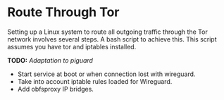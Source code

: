 # **Route Through Tor**

Setting up a Linux system to route all outgoing traffic through the Tor network involves several steps. 
A bash script to achieve this. 
This script assumes you have tor and iptables installed. 

**TODO:**
*Adaptation to piguard*

- Start service at boot or when connection lost with wireguard. 
- Take into account iptable rules loaded for Wireguard.
- Add obfsproxy IP bridges. 

